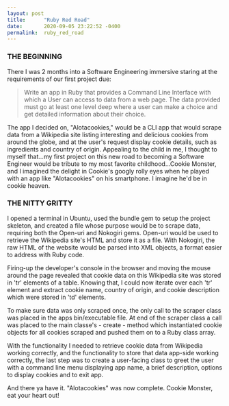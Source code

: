 ```yaml
---
layout: post
title:      "Ruby Red Road"
date:       2020-09-05 23:22:52 -0400
permalink:  ruby_red_road
---
```



### THE BEGINNING
There I was 2 months into a Software Engineering immersive staring at the requirements of our first project due:
> Write an app in Ruby that provides a Command Line Interface with which a User can access to data from a web page.
> The data provided must go at least one level deep where a user can make a choice and get detailed information about their choice.

The app I decided on, "Alotacookies," would be a CLI app that would scrape data from a Wikipedia site listing interesting and delicious cookies from around the globe, and at the user's request display cookie details, such as ingredients and country of origin.  Appealing to the child in me, I thought to myself that...my first project on this new road to becoming a Software Engineer would be tribute to my most favorite childhood...Cookie Monster, and I imagined the delight in Cookie's googly rolly eyes when he played with an app like "Alotacookies" on his smartphone. I imagine he'd be in cookie heaven.

### THE NITTY GRITTY

I opened a terminal in Ubuntu, used the bundle gem to setup the project skeleton, and created a file whose purpose would be to scrape data, requiring both the Open-uri and Nokogiri gems. Open-uri would be used to retrieve the Wikipedia site's HTML and store it as a file.  With Nokogiri, the raw HTML of the website would be parsed into XML objects, a format easier to address with Ruby code.

Firing-up the developer's console in the browser and moving the mouse around the page revealed that cookie data on this Wikipedia site was stored in 'tr' elements of a table.  Knowing that, I could now iterate over each 'tr' element and extract cookie name, country of origin, and cookie description which were stored in 'td' elements.

To make sure data was only scraped once, the only call to the scraper class was placed in the apps bin/executable file.  At end of the scraper class a call was placed to the main classe's - create - method which instantiated cookie objects for all cookies scraped and pushed them on to a Ruby class array.

With the functionality I needed to retrieve cookie data from Wikipedia working correctly, and the functionality to store that data app-side working correctly, the last step was to create a user-facing class to greet the user with a command line menu displaying app name, a brief description, options to display cookies and to exit app.

And there ya have it. "Alotacookies" was now complete. Cookie Monster, eat your heart out!
